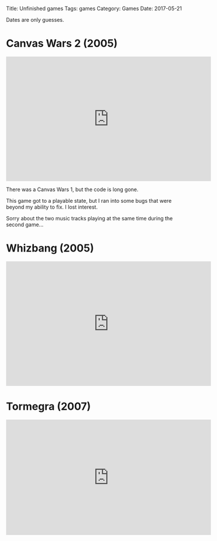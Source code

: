 Title: Unfinished games
Tags: games
Category: Games
Date: 2017-05-21

Dates are only guesses.

# Canvas Wars 2 (2005)

<iframe width="560" height="340" src="https://www.youtube.com/embed/d7peqm5ZOH8" frameborder="0" allowfullscreen></iframe>

There was a Canvas Wars 1, but the code is long gone.

This game got to a playable state, but I ran into some bugs that were beyond my ability to fix. I lost interest.

Sorry about the two music tracks playing at the same time during the second game...

# Whizbang (2005)

<iframe width="560" height="340" src="https://www.youtube.com/embed/R4qM0PDF2bQ" frameborder="0" allowfullscreen></iframe>

# Tormegra (2007)

<iframe width="560" height="315" src="https://www.youtube.com/embed/8DlEQO92Knc" frameborder="0" allowfullscreen></iframe>